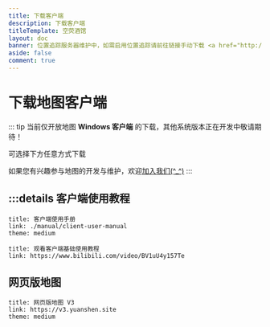 ```yaml
---
title: 下载客户端
description: 下载客户端
titleTemplate: 空荧酒馆
layout: doc
banner: 位置追踪服务器维护中，如需启用位置追踪请前往链接手动下载 <a href="http://a6t.cn/fa565" target="_black">http://a6t.cn/fa565</a>（提取码：KYJG）
aside: false
comment: true
---
```


# 下载地图客户端

::: tip
当前仅开放地图 **Windows 客户端** 的下载，其他系统版本正在开发中敬请期待！

可选择下方任意方式下载

<LinkGrid :items="downloadMethod" />

如果您有兴趣参与地图的开发与维护，欢迎[加入我们(^\_^)](./join.md)
:::

## :::details 客户端使用教程

```card
title: 客户端使用手册
link: ./manual/client-user-manual
theme: medium
```

```card
title: 观看客户端基础使用教程
link: https://www.bilibili.com/video/BV1uU4y157Te
```

## 网页版地图

```card
title: 网页版地图 V3
link: https://v3.yuanshen.site
theme: medium
```

<script setup>
import { useUrlSearchParams } from '@vueuse/core'
import { onMounted } from 'vue'
import { isNumber } from '../.vitepress/theme/utils'

const params = useUrlSearchParams('history')
const downloadMethod = [
  { id:'sq', name: '加入社区', target: '_self', link: './community', icon: '/imgs/logo_256.png' },
  { id:'bd', name: '百度网盘', target: '_blank', link: 'https://pan.baidu.com/s/1mrU_bkqcpcdjeKPUCzMNDQ?pwd=kyjg', icon: '/svg/baidu-drive.svg' 
  },
  { id: 'kk', name: '夸克网盘', target: '_blank', link: 'https://pan.quark.cn/s/fe8bb34c77bc', icon: '/svg/quark-drive.svg' 
  },
  { id: 'ty', name: '天翼云盘', secondary: '访问码：exn0', target: '_blank', link: 'https://cloud.189.cn/t/YF7Fj2zIRVbi', icon: '/svg/tianyi-drive.svg' 
  },
  { id:'gd', name: 'Google Drive', target: '_blank', link: 'https://drive.google.com/drive/folders/1ade5zOu14oMIJlwaJd0qf-S_xdH9pkSa?usp=sharing', icon: 'i-logos-google-drive' }
]

function jump() {
    const target = String(params.q).toLocaleLowerCase()

    downloadMethod.forEach((val) => {
      if (val.id === target) {
        location.href = val.link
      }
    })
}

onMounted(()=> {
  jump()
})
</script>
